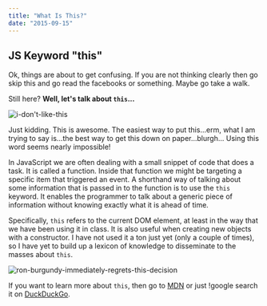 ```yaml
---
title: "What Is This?"
date: "2015-09-15"
---
```


## JS Keyword "this"

Ok, things are about to get confusing. If you are not thinking clearly then go skip this and go read the facebooks or something. Maybe go take a walk.

Still here? **Well, let's talk about `this`...**

![i-don't-like-this](https://res.cloudinary.com/drumsensei/image/upload/v1515508717/i-dont-like-this_kup6qj.jpg)

Just kidding. This is awesome. The easiest way to put this...erm, what I am trying to say is...the best way to get this down on paper...blurgh... Using this word seems nearly impossible!

In JavaScript we are often dealing with a small snippet of code that does a task. It is called a function. Inside that function we might be targeting a specific item that triggered an event. A shorthand way of talking about some information that is passed in to the function is to use the `this` keyword. It enables the programmer to talk about a generic piece of information without knowing exactly what it is ahead of time.

Specifically, `this` refers to the current DOM element, at least in the way that we have been using it in class. It is also useful when creating new objects with a constructor. I have not used it a ton just yet (only a couple of times), so I have yet to build up a lexicon of knowledge to disseminate to the masses about `this`.

![ron-burgundy-immediately-regrets-this-decision](https://res.cloudinary.com/drumsensei/image/upload/v1515508720/ron-burgundy-regret_pyzgf1.gif)

If you want to learn more about `this`, then go to [MDN](https://developer.mozilla.org/en-US/docs/Web/JavaScript/Reference/Operators/this) or just !google search it on [DuckDuckGo](https://duckduckgo.com/?q=!google+this+in+javascript).
